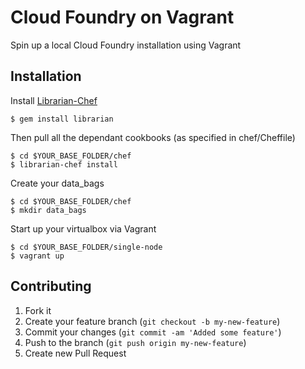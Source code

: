 # Cloud Foundry on Vagrant

Spin up a local Cloud Foundry installation using Vagrant

## Installation

Install [Librarian-Chef](https://github.com/applicationsonline/librarian)

    $ gem install librarian

Then pull all the dependant cookbooks (as specified in chef/Cheffile)

    $ cd $YOUR_BASE_FOLDER/chef
    $ librarian-chef install 

Create your data_bags

    $ cd $YOUR_BASE_FOLDER/chef
    $ mkdir data_bags

Start up your virtualbox via Vagrant

    $ cd $YOUR_BASE_FOLDER/single-node
    $ vagrant up

## Contributing

1. Fork it
2. Create your feature branch (`git checkout -b my-new-feature`)
3. Commit your changes (`git commit -am 'Added some feature'`)
4. Push to the branch (`git push origin my-new-feature`)
5. Create new Pull Request
